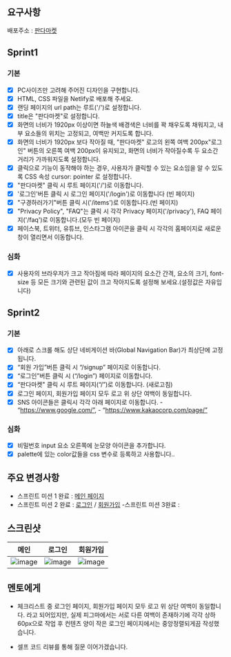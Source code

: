 ## 요구사항

배포주소 : [판다마켓](https://market-panda.netlify.app/)

## Sprint1

### 기본

- [x] PC사이즈만 고려해 주어진 디자인을 구현합니다.
- [x] HTML, CSS 파일을 Netlify로 배포해 주세요.
- [x] 랜딩 페이지의 url path는 루트('/')로 설정합니다.
- [x] title은 "판다마켓"로 설정합니다.
- [x] 화면의 너비가 1920px 이상이면 하늘색 배경색은 너비를 꽉 채우도록 채워지고, 내부 요소들의 위치는 고정되고, 여백만 커지도록 합니다.
- [x] 화면의 너비가 1920px 보다 작아질 때, "판다마켓" 로고의 왼쪽 여백 200px"로그인" 버튼의 오른쪽 여백 200px이 유지되고, 화면의 너비가 작아질수록 두 요소간 거리가 가까워지도록 설정합니다.
- [x] 클릭으로 기능이 동작해야 하는 경우, 사용자가 클릭할 수 있는 요소임을 알 수 있도록 CSS 속성 cursor: pointer 로 설정합니다.
- [x] "판다마켓" 클릭 시 루트 페이지('/')로 이동합니다.
- [x] '로그인'버튼 클릭 시 로그인 페이지('/login')로 이동합니다 (빈 페이지)
- [x] "구경하러가기"버튼 클릭 시('/items')로 이동합니다.(빈 페이지)
- [x] "Privacy Policy", "FAQ"는 클릭 시 각각 Privacy 페이지('/privacy'), FAQ 페이지('/faq')로 이동합니다.(모두 빈 페이지)
- [x] 페이스북, 트위터, 유튜브, 인스타그램 아이콘을 클릭 시 각각의 홈페이지로 새로운 창이 열리면서 이동합니다.

### 심화

- [x] 사용자의 브라우저가 크고 작아짐에 따라 페이지의 요소간 간격, 요소의 크기, font-size 등 모든 크기와 관련된 값이 크고 작아지도록 설정해 보세요.(설정값은 자유입니다)

## Sprint2

### 기본

- [x] 아래로 스크롤 해도 상단 네비게이션 바(Global Navigation Bar)가 최상단에 고정됩니다.
- [x] “회원 가입”버튼 클릭 시 “/signup” 페이지로 이동합니다.
- [x] “로그인”버튼 클릭 시 (“/login”) 페이지로 이동합니다.
- [x] “판다마켓" 클릭 시 루트 페이지(“/”)로 이동합니다. (새로고침)
- [x] 로그인 페이지, 회원가입 페이지 모두 로고 위 상단 여백이 동일합니다.
- [x] SNS 아이콘들은 클릭시 각각 아래 페이지로 이동합니다. - “https://www.google.com/”, - “https://www.kakaocorp.com/page/”

### 심화

- [x] 비밀번호 input 요소 오른쪽에 눈모양 아이콘을 추가합니다.
- [x] palette에 있는 color값들을 css 변수로 등록하고 사용합니다..

## 주요 변경사항

- 스프린트 미션 1 완료 : [메인 페이지](https://market-panda.netlify.app/login/)
- 스프린트 미션 2 완료 : [로그인](https://market-panda.netlify.app/login/) / [회원가입](https://market-panda.netlify.app/signup/)
-스프린트 미션 3완료 :
## 스크린샷
|메인|로그인|회원가입|
|:---:|:---:|:---:|
|![image](https://github.com/sohyun0/18-Sprint-Mission/blob/Basic-%EC%9C%84%EC%86%8C%ED%98%84-sprint1/img/thumbnail_01.png?raw=true)|![image](https://github.com/sohyun0/18-Sprint-Mission/blob/Basic-%EC%9C%84%EC%86%8C%ED%98%84-sprint2/img/thumbnail/thumbnail_02.png?raw=true)|![image](https://github.com/sohyun0/18-Sprint-Mission/blob/Basic-%EC%9C%84%EC%86%8C%ED%98%84-sprint2/img/thumbnail/thumbnail_03.png?raw=true)|



## 멘토에게

- 체크리스트 중 로그인 페이지, 회원가입 페이지 모두 로고 위 상단 여백이 동일합니다. 라고 되어있지만, 실제 피그마에서는 서로 다른 여백이 존재하기에 각각 상하 60px으로 작업 후 컨텐츠 양이 작은 로그인 페이지에서는 중앙정렬되게끔 작성했습니다.

- 셀프 코드 리뷰를 통해 질문 이어가겠습니다.

